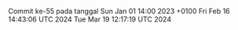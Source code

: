 Commit ke-55 pada tanggal Sun Jan 01 14:00 2023 +0100
Fri Feb 16 14:43:06 UTC 2024
Tue Mar 19 12:17:19 UTC 2024
